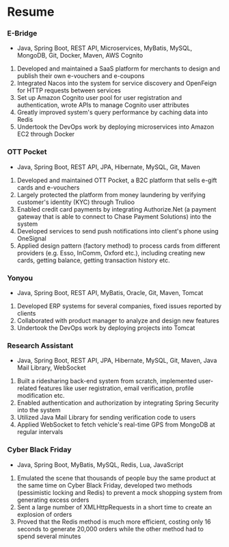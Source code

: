 # Resume

### E-Bridge

* Java, Spring Boot, REST API, Microservices, MyBatis, MySQL, MongoDB, Git, Docker, Maven, AWS Cognito

1. Developed and maintained a SaaS platform for merchants to design and publish their own e-vouchers and e-coupons
2. Integrated Nacos into the system for service discovery and OpenFeign for HTTP requests between services
3. Set up Amazon Cognito user pool for user registration and authentication, wrote APIs to manage Cognito user attributes
4. Greatly improved system's query performance by caching data into Redis
5. Undertook the DevOps work by deploying microservices into Amazon EC2 through Docker

### OTT Pocket

* Java, Spring Boot, REST API, JPA, Hibernate, MySQL, Git, Maven

1. Developed and maintained OTT Pocket, a B2C platform that sells e-gift cards and e-vouchers
2. Largely protected the platform from money laundering by verifying customer's identity (KYC) through Trulioo
3. Enabled credit card payments by integrating Authorize.Net (a payment gateway that is able to connect to Chase Payment Solutions) into the system
4. Developed services to send push notifications into client's phone using OneSignal
5. Applied design pattern (factory method) to process cards from different providers (e.g. Esso, InComm, Oxford etc.), including creating new cards, getting balance, getting transaction history etc.

### Yonyou

* Java, Spring Boot, REST API, MyBatis, Oracle, Git, Maven, Tomcat

1. Developed ERP systems for several companies, fixed issues reported by clients
2. Collaborated with product manager to analyze and design new features
3. Undertook the DevOps work by deploying projects into Tomcat

### Research Assistant

* Java, Spring Boot, REST API, JPA, Hibernate, MySQL, Git, Maven, Java Mail Library, WebSocket

1. Built a ridesharing back-end system from scratch, implemented user-related features like user registration, email verification, profile modification etc. 
2. Enabled authentication and authorization by integrating Spring Security into the system
3. Utilized Java Mail Library for sending verification code to users
4. Applied WebSocket to fetch vehicle's real-time GPS from MongoDB at regular intervals

### Cyber Black Friday

* Java, Spring Boot, MyBatis, MySQL, Redis, Lua, JavaScript

1. Emulated the scene that thousands of people buy the same product at the same time on Cyber Black Friday, developed two methods (pessimistic locking and Redis) to prevent a mock shopping system from generating excess orders
2. Sent a large number of XMLHttpRequests in a short time to create an explosion of orders
3. Proved that the Redis method is much more efficient, costing only 16 seconds to generate 20,000 orders while the other method had to spend several minutes
